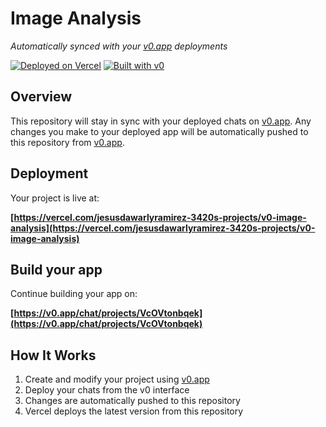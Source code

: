 # Image Analysis

*Automatically synced with your [v0.app](https://v0.app) deployments*

[![Deployed on Vercel](https://img.shields.io/badge/Deployed%20on-Vercel-black?style=for-the-badge&logo=vercel)](https://vercel.com/jesusdawarlyramirez-3420s-projects/v0-image-analysis)
[![Built with v0](https://img.shields.io/badge/Built%20with-v0.app-black?style=for-the-badge)](https://v0.app/chat/projects/VcOVtonbqek)

## Overview

This repository will stay in sync with your deployed chats on [v0.app](https://v0.app).
Any changes you make to your deployed app will be automatically pushed to this repository from [v0.app](https://v0.app).

## Deployment

Your project is live at:

**[https://vercel.com/jesusdawarlyramirez-3420s-projects/v0-image-analysis](https://vercel.com/jesusdawarlyramirez-3420s-projects/v0-image-analysis)**

## Build your app

Continue building your app on:

**[https://v0.app/chat/projects/VcOVtonbqek](https://v0.app/chat/projects/VcOVtonbqek)**

## How It Works

1. Create and modify your project using [v0.app](https://v0.app)
2. Deploy your chats from the v0 interface
3. Changes are automatically pushed to this repository
4. Vercel deploys the latest version from this repository
